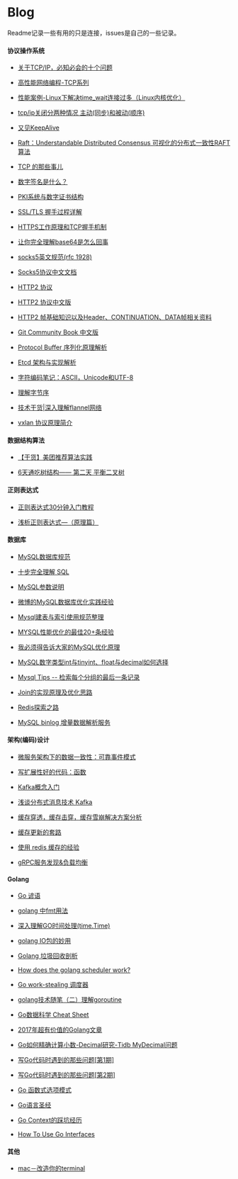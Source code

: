 # Blog
Readme记录一些有用的只是连接，issues是自己的一些记录。


#### 协议操作系统
* [关于TCP/IP，必知必会的十个问题](https://mp.weixin.qq.com/s/qn5fw8yHvjBou6Ps2Xo9Lw)

* [高性能网络编程-TCP系列](http://blog.csdn.net/column/details/high-perf-network.html)

* [性能案例-Linux下解决time_wait连接过多（Linux内核优化）](https://zhuanlan.zhihu.com/p/29334504)

* [tcp/ip关闭分两种情况 主动(同步)和被动(顺序)](http://blog.csdn.net/wych1981/article/details/23421273)

* [又见KeepAlive](http://blog.sina.com.cn/s/blog_e59371cc0102ux5w.html)

* [Raft：Understandable Distributed Consensus 可视化的分布式一致性RAFT算法](http://thesecretlivesofdata.com/raft/)

* [TCP 的那些事儿](http://get.ftqq.com/295.get)

* [数字签名是什么？](http://www.ruanyifeng.com/blog/2011/08/what_is_a_digital_signature.html)

* [PKI系统与数字证书结构](http://www.enkichen.com/2016/04/12/certification-and-pki/)

* [SSL/TLS 握手过程详解](https://www.jianshu.com/p/7158568e4867)
 
* [HTTPS工作原理和TCP握手机制](http://www.cnblogs.com/ttltry-air/archive/2012/08/20/2647898.html)
 
* [让你完全理解base64是怎么回事](https://segmentfault.com/a/1190000004533485)

* [socks5英文规范(rfc 1928)](https://www.ietf.org/rfc/rfc1928.txt)

* [Socks5协议中文文档](http://blog.csdn.net/testcs_dn/article/details/7915505)

* [HTTP2 协议](https://tools.ietf.org/html/rfc7540)

* [HTTP2 协议中文版](https://github.com/nange/blog/blob/master/rfc7540.txt)

* [HTTP2 帧基础知识以及Header、CONTINUATION、DATA帧相关资料](http://www.cnblogs.com/ghj1976/p/4581426.html)

* [Git Community Book 中文版](http://gitbook.liuhui998.com/index.html)

* [Protocol Buffer 序列化原理解析](http://blog.csdn.net/carson_ho/article/details/70568606)

* [Etcd 架构与实现解析](http://jolestar.com/etcd-architecture/)

* [字符编码笔记：ASCII，Unicode和UTF-8](http://www.ruanyifeng.com/blog/2007/10/ascii_unicode_and_utf-8.html)

* [理解字节序](http://www.ruanyifeng.com/blog/2016/11/byte-order.html)

* [技术干货|深入理解flannel网络](https://www.kubernetes.org.cn/3682.html)

* [vxlan 协议原理简介](http://cizixs.com/2017/09/25/vxlan-protocol-introduction)


#### 数据结构算法

* [【干货】美团推荐算法实践](http://mp.weixin.qq.com/s?__biz=MjM5ODIzNDQ3Mw==&mid=202944919&idx=1&sn=98d617e318420b0bcf451d4c3def31ce)

* [6天通吃树结构—— 第二天 平衡二叉树](http://www.cnblogs.com/huangxincheng/archive/2012/07/22/2603956.html)


#### 正则表达式

* [正则表达式30分钟入门教程](http://www.cnblogs.com/deerchao/archive/2006/08/24/zhengzhe30fengzhongjiaocheng.html)

* [浅析正则表达式—（原理篇）](http://www.cnblogs.com/dwlsxj/p/Regex.html)



#### 数据库

* [MySQL数据库规范](https://github.com/alibaba/p3c/tree/master/p3c-gitbook/MySQL%E6%95%B0%E6%8D%AE%E5%BA%93)

* [十步完全理解 SQL](http://blog.jobbole.com/55086/)

* [MySQL参数说明](http://ourmysql.com/archives/411?f=wb)

* [微博的MySQL数据库优化实践经验](http://dockone.io/article/1106)

* [Mysql建表与索引使用规范整理](http://blog.csdn.net/jenminzhang/article/details/9702345)

* [MYSQL性能优化的最佳20+条经验](http://coolshell.cn/articles/1846.html)

* [我必须得告诉大家的MySQL优化原理](http://www.jianshu.com/p/d7665192aaaf)

* [MySQL数字类型int与tinyint、float与decimal如何选择](http://seanlook.com/2016/04/29/mysql-numeric-int-float/)

* [Mysql Tips -- 检索每个分组的最后一条记录](http://blog.text.wiki/2015/04/03/retrieve-the-last-record-in-each-group.html)

* [Join的实现原理及优化思路](http://www.cnblogs.com/ggjucheng/archive/2012/11/15/2772148.html)

* [Redis探索之路](http://mp.weixin.qq.com/s/hfbTRWaGSZfed4I2Op0O-w)

* [MySQL binlog 增量数据解析服务](https://www.jianshu.com/p/be3f62d4dce0)


#### 架构(编码)设计

* [微服务架构下的数据一致性：可靠事件模式](http://www.howardliu.cn/micro-services/data-consistency-in-micro-services-reliable-event/)

* [写扩展性好的代码：函数](http://blog.jobbole.com/107442/)

* [Kafka概念入门](https://www.cnblogs.com/intsmaze/p/6386616.html)

* [浅谈分布式消息技术 Kafka](http://www.linkedkeeper.com/detail/blog.action?bid=1016)

* [缓存穿透，缓存击穿，缓存雪崩解决方案分析](http://blog.csdn.net/zeb_perfect/article/details/54135506)

* [缓存更新的套路](https://coolshell.cn/articles/17416.html)

* [使用 redis 缓存的经验](https://hacpai.com/article/1520822628400)

* [gRPC服务发现&负载均衡](https://segmentfault.com/a/1190000008672912?utm_source=Weibo&utm_medium=shareLink&utm_campaign=socialShare)

#### Golang
* [Go 谚语](https://lingchao.xin/post/go-proverbs.html)

* [golang 中fmt用法](http://blog.csdn.net/chenbaoke/article/details/39932845)

* [深入理解GO时间处理(time.Time)](https://imhanjm.com/2017/10/29/%E6%B7%B1%E5%85%A5%E7%90%86%E8%A7%A3golang%E6%97%B6%E9%97%B4%E5%A4%84%E7%90%86(time.time)/)

* [golang IO包的妙用](http://www.jianshu.com/p/8c33f7c84509#)

* [Golang 垃圾回收剖析](http://legendtkl.com/2017/04/28/golang-gc/)

* [How does the golang scheduler work?](https://www.quora.com/How-does-the-golang-scheduler-work/answer/Ian-Lance-Taylor)

* [Go work-stealing 调度器](https://lingchao.xin/post/gos-work-stealing-scheduler.html)

* [golang技术随笔（二）理解goroutine](https://blog.csdn.net/justaipanda/article/details/44064811)

* [Go数据科学 Cheat Sheet](https://www.cheatography.com/chewxy/cheat-sheets/data-science-in-go-a/)

* [2017年超有价值的Golang文章](http://colobu.com/2017/12/28/top-golang-articles-of-2017/)

* [Go如何精确计算小数-Decimal研究-Tidb MyDecimal问题](https://imhanjm.com/2017/08/27/go%E5%A6%82%E4%BD%95%E7%B2%BE%E7%A1%AE%E8%AE%A1%E7%AE%97%E5%B0%8F%E6%95%B0-decimal%E7%A0%94%E7%A9%B6/)
 
* [写Go代码时遇到的那些问题[第1期]](http://tonybai.com/2018/01/13/the-problems-i-encountered-when-writing-go-code-issue-1st/)
 
* [写Go代码时遇到的那些问题[第2期]](http://tonybai.com/2018/01/27/the-problems-i-encountered-when-writing-go-code-issue-2nd/)

* [Go 函数式选项模式](https://lingchao.xin/post/functional-options-pattern-in-go.html)

* [Go语言圣经](http://www.admpub.com:8080/gopl-zh/)

* [Go Context的踩坑经历](https://zhuanlan.zhihu.com/p/34417106)

* [How To Use Go Interfaces](https://blog.chewxy.com/2018/03/18/golang-interfaces/)


#### 其他
* [mac－改造你的terminal](https://www.jianshu.com/p/bb1c97269b11)



